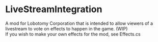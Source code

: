 # LiveStreamIntegration
A mod for Lobotomy Corporation that is intended to allow viewers of a livestream to vote on effects to happen in the game. (WIP) <br>
If you wish to make your own effects for the mod, see Effects.cs
